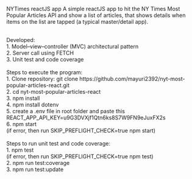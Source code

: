 

NYTimes reactJS app A simple reactJS app to hit the NY Times Most Popular Articles API and show a list of articles, that shows details when items on the list are tapped (a typical master/detail app).

<br/>
Developed: <br/>
    1. Model–view–controller (MVC) architectural pattern  <br/>
    2. Server call using FETCH <br/>
    3. Unit test and code coverage <br/>
<br/>
Steps to execute the program: <br/>
    1. Clone repository: git clone https://github.com/mayuri2392/nyt-most-popular-articles-react.git <br/>
    2. cd nyt-most-popular-articles-react <br/>
    3. npm install <br/>
    4. npm install dotenv <br/>
    5. create a .env file in root folder and paste this REACT_APP_API_KEY=u9G3DVXjf1Qtn6ks8S7W9FN9eJuxFX2s <br/>
    6. npm start <br/>
       (if error, then run SKIP_PREFLIGHT_CHECK=true npm start) <br/>	
<br/>       
Steps to run unit test and code coverage: <br/>
    1. npm test <br/>  (if error, then run SKIP_PREFLIGHT_CHECK=true npm test) <br/>	
    2. npm run test:coverage <br/>
    3. npm run test:update <br/>
